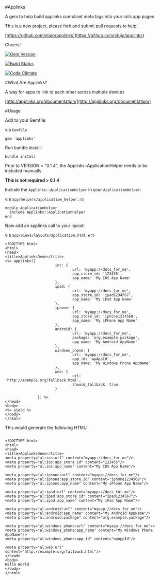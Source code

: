 #Applinks

A gem to help build applinks compliant meta tags into your rails app pages

This is a new project, please fork and submit pull requests to help!

[https://github.com/stujo/applinks](https://github.com/stujo/applinks)

Cheers!

[![Gem Version](https://badge.fury.io/rb/applinks.svg)](http://badge.fury.io/rb/applinks)


[![Build Status](https://travis-ci.org/stujo/applinks.svg?branch=master)](https://travis-ci.org/stujo/applinks)

[![Code Climate](https://codeclimate.com/github/stujo/applinks.png)](https://codeclimate.com/github/stujo/applinks)


#What Are Applinks?

A way for apps to link to each other across multiple devices

[http://applinks.org/documentation/](http://applinks.org/documentation/)

#Usage

Add to your Gemfile:

via `Gemfile`

```
gem 'applinks'
```

Run bundle install:

```
bundle install
```

Prior to VERSION = "0.1.4", the Applinks::ApplicationHelper needs to be included manually:

__This is not required > 0.1.4__

Include the `Applinks::ApplicationHelper` in your `ApplicationHelper`:

via `app/helpers/application_helper.rb`

```
module ApplicationHelper
  include Applinks::ApplicationHelper
end
```

Now add an applinks call to your layout:

via `app/views/layouts/application.html.erb`


```
<!DOCTYPE html>
<html>
<head>
<title>ApplinksDemo</title>
<%= applinks({
                       ios: {
                               url: 'myapp://docs_for_me',
                               app_store_id: '123456',
                               app_name: 'My IOS App Name'
                       },
                       ipad: {
                               url: 'myapp://docs_for_me',
                               app_store_id: 'ipad1234567',
                               app_name: 'My iPad App Name'
                       },
                       iphone: {
                               url: 'myapp://docs_for_me',
                               app_store_id: 'iphone1234568',
                               app_name: 'My iPhone App Name'
                       },
                       android: {
                               url: 'myapp://docs_for_me',
                               package: 'org.example.package',
                               app_name: 'My Android AppName'
                       },
                       windows_phone: {
                               url: 'myapp://docs_for_me',
                               app_id: 'wpAppId',
                               app_name: 'My Windows Phone AppName'
                       },
                       web: {
                               url: 'http://example.org/fallback.html',
                               should_fallback: true
                       }

               }) %>
</head>
<body>
<%= yield %>
</body>
</html>
```

This would generate the following HTML:

```

<!DOCTYPE html>
<html>
<head>
<title>ApplinksDemo</title>
<meta property="al:ios:url" content="myapp://docs_for_me"/>
<meta property="al:ios:app_store_id" content="123456"/>
<meta property="al:ios:app_name" content="My IOS App Name"/>

<meta property="al:iphone:url" content="myapp://docs_for_me"/>
<meta property="al:iphone:app_store_id" content="iphone1234568"/>
<meta property="al:iphone:app_name" content="My iPhone App Name"/>

<meta property="al:ipad:url" content="myapp://docs_for_me"/>
<meta property="al:ipad:app_store_id" content="ipad1234567"/>
<meta property="al:ipad:app_name" content="My iPad App Name"/>

<meta property="al:android:url" content="myapp://docs_for_me"/>
<meta property="al:android:app_name" content="My Android AppName"/>
<meta property="al:android:package" content="org.example.package"/>

<meta property="al:windows_phone:url" content="myapp://docs_for_me"/>
<meta property="al:windows_phone:app_name" content="My Windows Phone AppName"/>
<meta property="al:windows_phone:app_id" content="wpAppId"/>

<meta property="al:web:url" content="http://example.org/fallback.html"/>
</head>
<body>
Hello World
</body>
</html>
```


